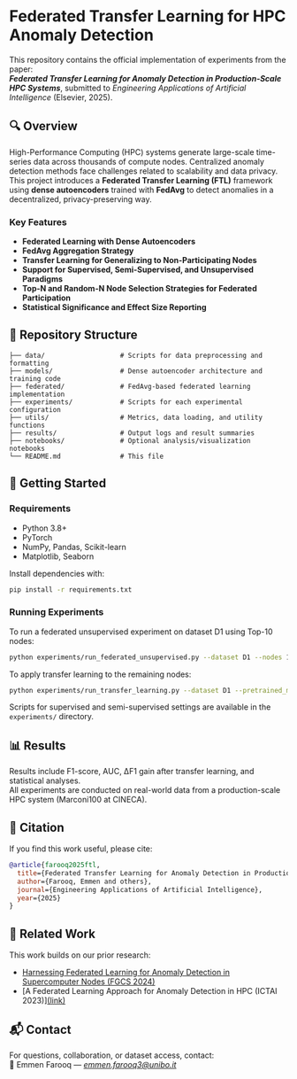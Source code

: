 
# Federated Transfer Learning for HPC Anomaly Detection

This repository contains the official implementation of experiments from the paper:  
**_Federated Transfer Learning for Anomaly Detection in Production-Scale HPC Systems_**, submitted to *Engineering Applications of Artificial Intelligence* (Elsevier, 2025).

## 🔍 Overview

High-Performance Computing (HPC) systems generate large-scale time-series data across thousands of compute nodes. Centralized anomaly detection methods face challenges related to scalability and data privacy. This project introduces a **Federated Transfer Learning (FTL)** framework using **dense autoencoders** trained with **FedAvg** to detect anomalies in a decentralized, privacy-preserving way.

### Key Features
- **Federated Learning with Dense Autoencoders**
- **FedAvg Aggregation Strategy**
- **Transfer Learning for Generalizing to Non-Participating Nodes**
- **Support for Supervised, Semi-Supervised, and Unsupervised Paradigms**
- **Top-N and Random-N Node Selection Strategies for Federated Participation**
- **Statistical Significance and Effect Size Reporting**

## 📁 Repository Structure

```
├── data/                   # Scripts for data preprocessing and formatting
├── models/                 # Dense autoencoder architecture and training code
├── federated/              # FedAvg-based federated learning implementation
├── experiments/            # Scripts for each experimental configuration
├── utils/                  # Metrics, data loading, and utility functions
├── results/                # Output logs and result summaries
├── notebooks/              # Optional analysis/visualization notebooks
└── README.md               # This file
```

## 🚀 Getting Started

### Requirements

- Python 3.8+
- PyTorch
- NumPy, Pandas, Scikit-learn
- Matplotlib, Seaborn

Install dependencies with:

```bash
pip install -r requirements.txt
```

### Running Experiments

To run a federated unsupervised experiment on dataset D1 using Top-10 nodes:

```bash
python experiments/run_federated_unsupervised.py --dataset D1 --nodes 10 --strategy topN
```

To apply transfer learning to the remaining nodes:

```bash
python experiments/run_transfer_learning.py --dataset D1 --pretrained_model path_to_model.pth
```

Scripts for supervised and semi-supervised settings are available in the `experiments/` directory.

## 📊 Results

Results include F1-score, AUC, ∆F1 gain after transfer learning, and statistical analyses.  
All experiments are conducted on real-world data from a production-scale HPC system (Marconi100 at CINECA).

## 📎 Citation

If you find this work useful, please cite:

```bibtex
@article{farooq2025ftl,
  title={Federated Transfer Learning for Anomaly Detection in Production-Scale HPC Systems},
  author={Farooq, Emmen and others},
  journal={Engineering Applications of Artificial Intelligence},
  year={2025}
}
```

## 🔗 Related Work

This work builds on our prior research:
- [Harnessing Federated Learning for Anomaly Detection in Supercomputer Nodes (FGCS 2024)](https://www.sciencedirect.com/science/article/abs/pii/S0167739X24004254)
- [A Federated Learning Approach for Anomaly Detection in HPC (ICTAI 2023)][(link)](https://ieeexplore.ieee.org/abstract/document/10356584)

## 📬 Contact

For questions, collaboration, or dataset access, contact:  
📧 Emmen Farooq — *emmen.farooq3@unibo.it*
